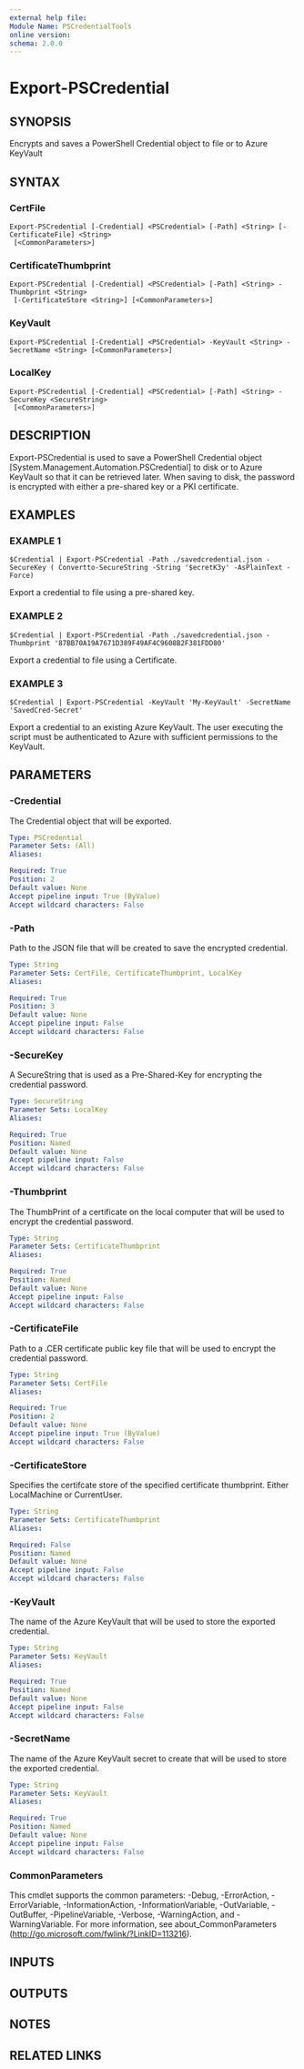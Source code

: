 ```yaml
---
external help file:
Module Name: PSCredentialTools
online version:
schema: 2.0.0
---
```


# Export-PSCredential

## SYNOPSIS
Encrypts and saves a PowerShell Credential object to file or to Azure KeyVault

## SYNTAX

### CertFile
```
Export-PSCredential [-Credential] <PSCredential> [-Path] <String> [-CertificateFile] <String>
 [<CommonParameters>]
```

### CertificateThumbprint
```
Export-PSCredential [-Credential] <PSCredential> [-Path] <String> -Thumbprint <String>
 [-CertificateStore <String>] [<CommonParameters>]
```

### KeyVault
```
Export-PSCredential [-Credential] <PSCredential> -KeyVault <String> -SecretName <String> [<CommonParameters>]
```

### LocalKey
```
Export-PSCredential [-Credential] <PSCredential> [-Path] <String> -SecureKey <SecureString>
 [<CommonParameters>]
```

## DESCRIPTION
Export-PSCredential is used to save a PowerShell Credential object \[System.Management.Automation.PSCredential\] to disk
or to Azure KeyVault so that it can be retrieved later.
When saving to disk, the password is encrypted with either a pre-shared key
or a PKI certificate.

## EXAMPLES

### EXAMPLE 1
```
$Credential | Export-PSCredential -Path ./savedcredential.json -SecureKey ( Convertto-SecureString -String '$ecretK3y' -AsPlainText -Force)
```

Export a credential to file using a pre-shared key.

### EXAMPLE 2
```
$Credential | Export-PSCredential -Path ./savedcredential.json -Thumbprint '87BB70A19A7671D389F49AF4C9608B2F381FDD80'
```

Export a credential to file using a Certificate.

### EXAMPLE 3
```
$Credential | Export-PSCredential -KeyVault 'My-KeyVault' -SecretName 'SavedCred-Secret'
```

Export a credential to an existing Azure KeyVault.
The user executing the script must be authenticated to Azure with sufficient permissions to the KeyVault.

## PARAMETERS

### -Credential
The Credential object that will be exported.

```yaml
Type: PSCredential
Parameter Sets: (All)
Aliases:

Required: True
Position: 2
Default value: None
Accept pipeline input: True (ByValue)
Accept wildcard characters: False
```

### -Path
Path to the JSON file that will be created to save the encrypted credential.

```yaml
Type: String
Parameter Sets: CertFile, CertificateThumbprint, LocalKey
Aliases:

Required: True
Position: 3
Default value: None
Accept pipeline input: False
Accept wildcard characters: False
```

### -SecureKey
A SecureString that is used as a Pre-Shared-Key for encrypting the credential password.

```yaml
Type: SecureString
Parameter Sets: LocalKey
Aliases:

Required: True
Position: Named
Default value: None
Accept pipeline input: False
Accept wildcard characters: False
```

### -Thumbprint
The ThumbPrint of a certificate on the local computer that will be used to encrypt the credential password.

```yaml
Type: String
Parameter Sets: CertificateThumbprint
Aliases:

Required: True
Position: Named
Default value: None
Accept pipeline input: False
Accept wildcard characters: False
```

### -CertificateFile
Path to a .CER certificate public key file that will be used to encrypt the credential password.

```yaml
Type: String
Parameter Sets: CertFile
Aliases:

Required: True
Position: 2
Default value: None
Accept pipeline input: True (ByValue)
Accept wildcard characters: False
```

### -CertificateStore
Specifies the certifcate store of the specified certificate thumbprint.
Either LocalMachine or CurrentUser.

```yaml
Type: String
Parameter Sets: CertificateThumbprint
Aliases:

Required: False
Position: Named
Default value: None
Accept pipeline input: False
Accept wildcard characters: False
```

### -KeyVault
The name of the Azure KeyVault that will be used to store the exported credential.

```yaml
Type: String
Parameter Sets: KeyVault
Aliases:

Required: True
Position: Named
Default value: None
Accept pipeline input: False
Accept wildcard characters: False
```

### -SecretName
The name of the Azure KeyVault secret to create that will be used to store the exported credential.

```yaml
Type: String
Parameter Sets: KeyVault
Aliases:

Required: True
Position: Named
Default value: None
Accept pipeline input: False
Accept wildcard characters: False
```

### CommonParameters
This cmdlet supports the common parameters: -Debug, -ErrorAction, -ErrorVariable, -InformationAction, -InformationVariable, -OutVariable, -OutBuffer, -PipelineVariable, -Verbose, -WarningAction, and -WarningVariable.
For more information, see about_CommonParameters (http://go.microsoft.com/fwlink/?LinkID=113216).

## INPUTS

## OUTPUTS

## NOTES

## RELATED LINKS
